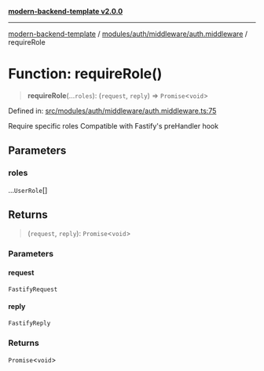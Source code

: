 [**modern-backend-template v2.0.0**](../../../../../README.md)

***

[modern-backend-template](../../../../../modules.md) / [modules/auth/middleware/auth.middleware](../README.md) / requireRole

# Function: requireRole()

> **requireRole**(...`roles`): (`request`, `reply`) => `Promise`\<`void`\>

Defined in: [src/modules/auth/middleware/auth.middleware.ts:75](https://github.com/maemreyo/saas-4cus-nodejs/blob/1a77de11cd6eaefe66c31c7f5de281673fc25ce5/src/modules/auth/middleware/auth.middleware.ts#L75)

Require specific roles
Compatible with Fastify's preHandler hook

## Parameters

### roles

...`UserRole`[]

## Returns

> (`request`, `reply`): `Promise`\<`void`\>

### Parameters

#### request

`FastifyRequest`

#### reply

`FastifyReply`

### Returns

`Promise`\<`void`\>
